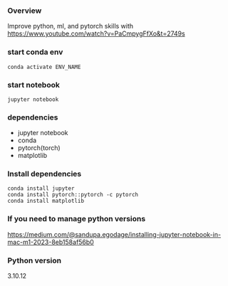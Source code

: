 ### Overview
Improve python, ml, and pytorch skills with
https://www.youtube.com/watch?v=PaCmpygFfXo&t=2749s

### start conda env
```
conda activate ENV_NAME
```

### start notebook
```
jupyter notebook
```

### dependencies
- jupyter notebook
- conda
- pytorch(torch)
- matplotlib


### Install dependencies
```
conda install jupyter
conda install pytorch::pytorch -c pytorch
conda install matplotlib
```

### If you need to manage python versions
https://medium.com/@sandupa.egodage/installing-jupyter-notebook-in-mac-m1-2023-8eb158af56b0

### Python version
3.10.12
